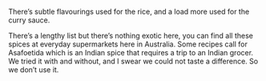 There’s subtle flavourings used for the rice, and a load more used for the curry sauce.

There’s a lengthy list but there’s nothing exotic here, you can find all these spices at everyday supermarkets here in Australia. Some recipes call for Asafoetida which is an Indian spice that requires a trip to an Indian grocer. We tried it with and without, and I swear we could not taste a difference. So we don’t use it. 